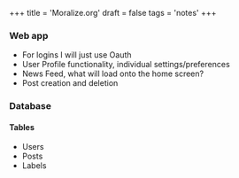 +++
title = 'Moralize.org'
draft = false
tags = 'notes'
+++


### Web app
- For logins I will just use Oauth
- User Profile functionality, individual settings/preferences 
- News Feed, what will load onto the home screen?
- Post creation and deletion 



### Database
#### Tables
- Users
- Posts
- Labels